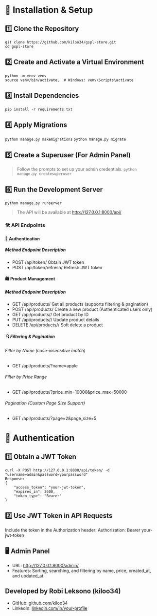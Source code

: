 # 📌 Installation & Setup

## 1️⃣ Clone the Repository

```
git clone https://github.com/kiloo34/gspl-store.git
cd gspl-store
```

## 2️⃣ Create and Activate a Virtual Environment

```
python -m venv venv
source venv/bin/activate,  # Windows: venv\Scripts\activate
```

## 3️⃣ Install Dependencies

```pip install -r requirements.txt```

## 4️⃣ Apply Migrations

```python manage.py makemigrations```
```python manage.py migrate```

## 5️⃣ Create a Superuser (For Admin Panel)

> Follow the prompts to set up your admin credentials.
```python manage.py createsuperuser```

## 6️⃣ Run the Development Server

```python manage.py runserver```
> The API will be available at http://127.0.0.1:8000/api/

### 🛠️ API Endpoints
#### 🔑 Authentication
##### Method	Endpoint	Description
- POST	/api/token/	Obtain JWT token
- POST	/api/token/refresh/	Refresh JWT token

#### 🛍️ Product Management
##### Method	Endpoint	Description
- GET	/api/products/	Get all products (supports filtering & pagination)
- POST	/api/products/	Create a new product (Authenticated users only)
- GET	/api/products/<id>/	Get product by ID
- PUT	/api/products/<id>/	Update product details
- DELETE	/api/products/<id>/	Soft delete a product

##### 🔍 Filtering & Pagination
###### Filter by Name (case-insensitive match)
- GET /api/products/?name=apple

###### Filter by Price Range
- GET /api/products/?price_min=10000&price_max=50000

###### Pagination (Custom Page Size Support)
- GET /api/products/?page=2&page_size=5

# 🔐 Authentication
## 1️⃣ Obtain a JWT Token

    curl -X POST http://127.0.0.1:8000/api/token/ -d "username=admin&password=yourpassword"
    Response:
    {
        "access_token": "your-jwt-token",
        "expires_in": 3600,
        "token_type": "Bearer"
    }

## 2️⃣ Use JWT Token in API Requests

Include the token in the Authorization header:
Authorization: Bearer your-jwt-token

## 🖥️ Admin Panel
- URL: http://127.0.0.1:8000/admin/
- Features: Sorting, searching, and filtering by name, price, created_at, and updated_at.

## Developed by Robi Leksono (kiloo34)
-   GitHub: github.com/kiloo34
-   LinkedIn: [linkedin.com/in/your-profile](https://www.linkedin.com/in/robi-leksono-9483b11b4/)
